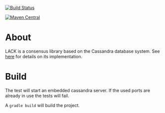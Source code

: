 [![Build Status](https://api.travis-ci.org/datanerds-io/lack.svg?branch=develop)](https://travis-ci.org/datanerds-io/lack)

[![Maven Central](https://img.shields.io/maven-central/v/io.datanerds/lack.svg)](http://search.maven.org/#search%7Cga%7C1%7Cg%3A%22io.datanerds%22%20a%3A%22lack%22)

# About

LACK is a consensus library based on the Cassandra database system. See [here](http://www.datastax.com/dev/blog/consensus-on-cassandra) for details on its implementation.

# Build

The test will start an embedded cassandra server. If the used ports are already in use the tests will fail.

A `gradle build` will build the project.
